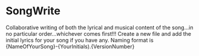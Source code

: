 # SongWrite
Collaborative writing of both the lyrical and musical content of the song...in no particular order...whichever comes first!!!
Create a new file and add the initial lyrics for your song if you have any.
Naming format is {NameOfYourSong}-{YourInitials).{VersionNumber}
